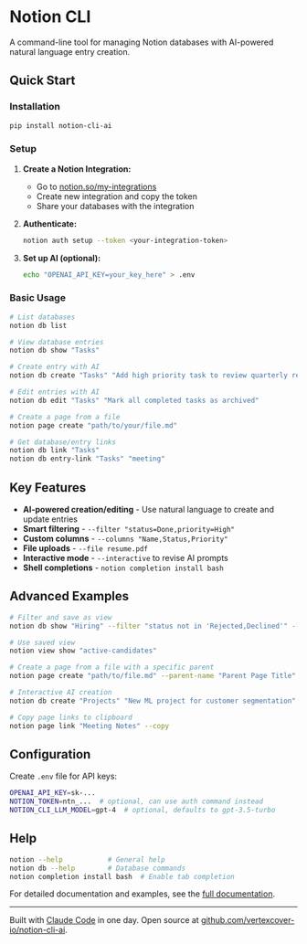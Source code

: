 # Notion CLI

A command-line tool for managing Notion databases with AI-powered natural language entry creation.

## Quick Start

### Installation

```bash
pip install notion-cli-ai
```

### Setup

1. **Create a Notion Integration:**
   - Go to [notion.so/my-integrations](https://www.notion.so/my-integrations)
   - Create new integration and copy the token
   - Share your databases with the integration

2. **Authenticate:**
   ```bash
   notion auth setup --token <your-integration-token>
   ```

3. **Set up AI (optional):**
   ```bash
   echo "OPENAI_API_KEY=your_key_here" > .env
   ```

### Basic Usage

```bash
# List databases
notion db list

# View database entries
notion db show "Tasks"

# Create entry with AI
notion db create "Tasks" "Add high priority task to review quarterly reports due Friday"

# Edit entries with AI
notion db edit "Tasks" "Mark all completed tasks as archived"

# Create a page from a file
notion page create "path/to/your/file.md"

# Get database/entry links
notion db link "Tasks"
notion db entry-link "Tasks" "meeting"
```

## Key Features

- **AI-powered creation/editing** - Use natural language to create and update entries
- **Smart filtering** - `--filter "status=Done,priority=High"`
- **Custom columns** - `--columns "Name,Status,Priority"`
- **File uploads** - `--file resume.pdf`
- **Interactive mode** - `--interactive` to revise AI prompts
- **Shell completions** - `notion completion install bash`

## Advanced Examples

```bash
# Filter and save as view
notion db show "Hiring" --filter "status not in 'Rejected,Declined'" --save-view "active-candidates"

# Use saved view
notion view show "active-candidates"

# Create a page from a file with a specific parent
notion page create "path/to/file.md" --parent-name "Parent Page Title"

# Interactive AI creation
notion db create "Projects" "New ML project for customer segmentation" --interactive --file requirements.txt

# Copy page links to clipboard
notion page link "Meeting Notes" --copy
```

## Configuration

Create `.env` file for API keys:
```bash
OPENAI_API_KEY=sk-...
NOTION_TOKEN=ntn_...  # optional, can use auth command instead
NOTION_CLI_LLM_MODEL=gpt-4  # optional, defaults to gpt-3.5-turbo
```

## Help

```bash
notion --help           # General help
notion db --help        # Database commands
notion completion install bash  # Enable tab completion
```

For detailed documentation and examples, see the [full documentation](docs/).

---

Built with [Claude Code](https://claude.ai/code) in one day. Open source at [github.com/vertexcover-io/notion-cli-ai](https://github.com/vertexcover-io/notion-cli-ai).
